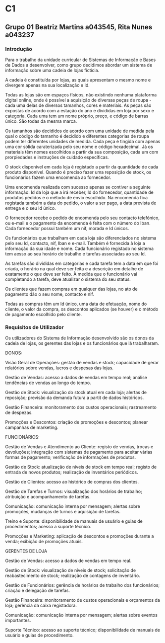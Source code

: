# C1 

## Grupo 01 Beatriz Martins a043545, Rita Nunes a043237 

### Introdução  

Para o trabalho da unidade curricular de Sistemas de Informação e Bases de Dados a desenvolver, como grupo decidimos abordar um sistema de informação sobre uma cadeia de lojas fictícia.

A cadeia é constituída por lojas, as quais apresentam o mesmo nome e divergem apenas na sua localização e Id.

Todas as lojas são em espaços físicos, não existindo nenhuma plataforma digital online, onde é possível a aquisição de diversas peças de roupa - cada uma delas de diversos tamanhos, cores e materiais. As peças são expostas de acordo com a estação do ano e divididas em loja por sexo e categoria. Cada uma tem um nome próprio, preço, e código de barras único. São todas da mesma marca.

Os tamanhos são decididos de acordo com uma unidade de medida pela qual o código do tamanho é decidido e diferentes categorias de roupa podem ter diferentes unidades de medida. Cada peça é tingida com apenas uma cor sólida caraterizada pelo seu nome e código hexadecimal. Já os materiais têm nomes escolhidos a partir da sua composição, cada um com prorpiedades e instruções de cuidado específicas. 

O stock disponível em cada loja é registado a partir da quantidade de cada produto disponível. Quando é preciso fazer uma reposição de stock, os funcionários fazem uma encomenda ao fornecedor.

Uma encomenda realizada com sucesso apenas se contiver a seguinte informação: Id da loja que a irá receber, Id do fornecedor, quantidade de produtos pedidos e o método de envio escolhido. Na encomenda fica registada também a data do pedido, o valor a ser pago, a data prevista de entrega e o seu Id único.

O fornecedor recebe o pedido de encomenda pelo seu contacto telefónico, ou e-mail e o pagamento da encomenda é feita com o número do Iban. Cada fornecedor possui também um nif, morada e Id únicos.

Os funcionários que trabalham em cada loja são diferenciados no sistema pelo seu Id, contacto, nif, Iban e e-mail. Também é fornecida à loja a informação da sua idade e nome. Cada funcionário registado no sistema tem aesso ao seu horário de trabalho e tarefas associadas ao seu Id.

As tarefas são divididas em categorias e cada tarefa tem a data em que foi criada, o horário na qual deve ser feita e a descrição em detalhe de exatamente o que deve ser feito. À medida que o funcionário vai completando a tarefa, deve atualizar o sistema do seu status.

Os clientes que fazem compras em qualquer das lojas, no ato de pagamento dão o seu nome, contacto e nif.

Todas as compras têm um Id único, uma data de efetuação, nome do cliente, o valor da compra, os descontos aplicados (se houver) e o método de pagamento escolhido pelo cliente.

### Requisitos de Utilizador

Os utilizadores do Sistema de Informação desenvolvido são os donos da cadeia de lojas, os gerentes das lojas e os funcionários que lá trabalharam.

DONOS:

Visão Geral de Operações: gestão de vendas e stock; 
capacidade de gerar relatórios sobre vendas, lucros e despesas das lojas.

Gestão de Vendas: acesso a dados de vendas em tempo real; análise tendências de vendas ao longo do tempo.

Gestão de Stock: visualização do stock atual em cada loja; alertas de reposição; previsão da demanda futura a partit de dados históricos.

Gestão Financeira: monitoramento dos custos operacionais; rastreamento de despezas.

Promoções e Descontos: criação de promoções e descontos; planear campanhas de marketing.

FUNCIONÁRIOS:

Gestão de Vendas e Atendimento ao Cliente: registo de vendas, trocas e devoluções; integração com sistemas de pagamento para aceitar várias formas de pagamento; verificação de informações de produtos.

Gestão de Stock: atualização de níveis de stock em tempo real; registo de entrada de novos produtos; realização de inventários periódicos.

Gestão de Clientes: acesso ao histórico de compras dos clientes.

Gestão de Tarefas e Turnos: visualização dos horários de trabalho; atribuição e acompanhamento de tarefas.

Comunicação: comunicação interna por mensagem; alertas sobre promoções, mudanças de turnos e aquisição de tarefas.

Treino e Suporte: disponibilidade de manuais de usuário e guias de procedimentos; acesso a suporte técnico.

Promoções e Marketing: aplicação de descontos e promoções durante a venda; exibição de promoções atuais.

GERENTES DE LOJA

Gestão de Vendas: acesso a dados de vendas em tempo real.

Gestão de Stock: visualização de níveis de stock; solicitação de reabastecimento de stock; realização de contagens de inventário.

Gestão de Funcionários: gerência de horários de trabalho dos funcionários; criação e delegação de tarefas.

Gestão Financeira: monitoramento de custos operacionais e orçamentos da loja; gerência da caixa registadora.

Comunicação: comunicação interna por mensagem; alertas sobre eventos importantes.

Suporte Técnico: acesso ao suporte técnico; disponibilidade de manuais de usuário e guias de procedimento. 
